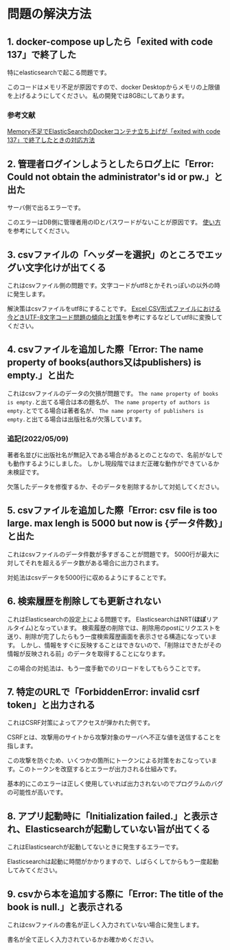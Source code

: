 # 問題の解決方法

## 1. docker-compose upしたら「exited with code 137」で終了した

特にelasticsearchで起こる問題です。

このコードはメモリ不足が原因ですので、docker Desktopからメモリの上限値を上げるようにしてください。
私の開発では8GBにしてあります。

### 参考文献

[Memory不足でElasticSearchのDockerコンテナ立ち上げが「exited with code 137」で終了したときの対応方法](https://qiita.com/virtual_techX/items/50383184ff2e2e366e33)

## 2. 管理者ログインしようとしたらログ上に「Error: Could not obtain the administrator's id or pw.」と出た

サーバ側で出るエラーです。

このエラーはDB側に管理者用のIDとパスワードがないことが原因です。
[使い方](./how-to-use.md)を参考にしてください。

## 3. csvファイルの「ヘッダーを選択」のところでエッグい文字化けが出てくる

これはcsvファイル側の問題です。文字コードがutf8とかそれっぽいの以外の時に発生します。

解決策はcsvファイルをutf8にすることです。
[Excel CSV形式ファイルにおける今どきUTF-8文字コード問題の傾向と対策](https://atmarkit.itmedia.co.jp/ait/articles/2112/20/news026.html)を参考にするなどしてutf8に変換してください。

## 4. csvファイルを追加した際「Error: The name property of books(authors又はpublishers) is empty.」と出た

これはcsvファイルのデータの欠損が問題です。
`The name property of books is empty.`と出てる場合は本の題名が、
`The name property of authors is empty.`とでてる場合は著者名が、
`The name property of publishers is empty.`と出てる場合は出版社名が欠落しています。

### 追記(2022/05/09)

著者名並びに出版社名が無記入である場合があるとのことなので、名前がなしでも動作するようにしました。
しかし現段階ではまだ正確な動作ができているか未検証です。

欠落したデータを修復するか、そのデータを削除するかして対処してください。

## 5. csvファイルを追加した際「Error: csv file is too large. max lengh is 5000 but now is {データ件数}」と出た

これはcsvファイルのデータ件数が多すぎることが問題です。
5000行が最大に対してそれを超えるデータ数がある場合に出力されます。

対処法はcsvデータを5000行に収めるようにすることです。

## 6. 検索履歴を削除しても更新されない

これはElasticsearchの設定上による問題です。
ElasticsearchはNRT(**ほぼ**リアルタイム)となっています。
検索履歴の削除では、削除用のpostにリクエストを送り、削除が完了したらもう一度検索履歴画面を表示させる構造になっています。
しかし、情報をすぐに反映することはできないので、「削除はできたがその情報が反映される前」のデータを取得することになります。

この場合の対処法は、もう一度手動でのリロードをしてもらうことです。

## 7. 特定のURLで「ForbiddenError: invalid csrf token」と出力される

これはCSRF対策によってアクセスが弾かれた例です。

CSRFとは、攻撃用のサイトから攻撃対象のサーバへ不正な値を送信することを指します。

この攻撃を防ぐため、いくつかの箇所にトークンによる対策をおこなっています。このトークンを改竄するとエラーが出力される仕組みです。

基本的にこのエラーは正しく使用していれば出力されないのでプログラムのバグの可能性が高いです。

## 8. アプリ起動時に「Initialization failed.」と表示され、Elasticsearchが起動していない旨が出てくる

これはElasticsearchが起動してないときに発生するエラーです。

Elasticsearchは起動に時間がかかりますので、しばらくしてからもう一度起動してみてください。

## 9. csvから本を追加する際に「Error: The title of the book is null.」と表示される

これはcsvファイルの書名が正しく入力されていない場合に発生します。

書名が全て正しく入力されているかお確かめください。
